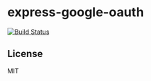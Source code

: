 # express-google-oauth

[![Build Status](https://secure.travis-ci.org/x-team/express-google-oauth.png)](http://travis-ci.org/x-team/express-google-oauth)

## License

MIT
